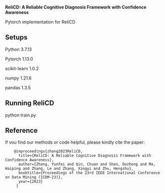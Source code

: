 ﻿**ReliCD: A Reliable Cognitive Diagnosis Framework with Confidence Awareness**

Pytorch implementation for ReliCD

## Setups
Python 3.7.13

Pytorch 1.13.0

scikit-learn 1.0.2

numpy 1.21.6

pandas 1.3.5

## Running ReliCD
python train.py


## Reference
lf vou find our methods or code helpful, please kindly cite the paper:

        @inproceedings{zhang2023ReliCD,
          title={ReliCD: A Reliable Cognitive Diagnosis Framework with Confidence Awareness},
          author={Zhang, Yunfei and Qin, Chuan and Shen, Dazhong and Ma, Haiping and Zhang, Le and Zhang, Xingyi and Zhu, Hengshu},
          booktitle={Proceedings of the 23rd IEEE International Conference on Data Mining (ICDM-23)},
          year={2023}
         }
